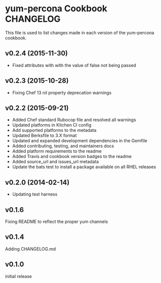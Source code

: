 # yum-percona Cookbook CHANGELOG
This file is used to list changes made in each version of the yum-percona cookbook.

## v0.2.4 (2015-11-30)
- Fixed attributes with with the value of false not being passed

## v0.2.3 (2015-10-28)
- Fixing Chef 13 nil property deprecation warnings

## v0.2.2 (2015-09-21)
- Added Chef standard Rubocop file and resolved all warnings
- Updated platforms in Kitchen CI config
- Add supported platforms to the metadata
- Updated Berksfile to 3.X format
- Updated and expanded development dependencies in the Gemfile
- Added contributing, testing, and maintainers docs
- Added platform requirements to the readme
- Added Travis and cookbook version badges to the readme
- Added source_url and issues_url metadata
- Update the bats test to install a package available on all RHEL releases

## v0.2.0 (2014-02-14)
- Updating test harness

## v0.1.6
Fixing README to reflect the proper yum channels

## v0.1.4
Adding CHANGELOG.md

## v0.1.0
initial release
